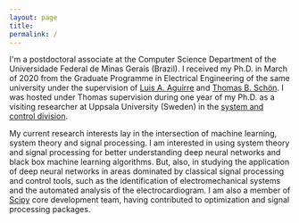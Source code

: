 ```yaml
---
layout: page
title: 
permalink: /
---
```



I'm a postdoctoral associate at the Computer Science Department of the Universidade Federal de Minas Gerais (Brazil). I received my Ph.D. in March of 2020 from the Graduate Programme in Electrical Engineering of the same university under the supervision of [Luis A. Aguirre](https://scholar.google.com.br/citations?user=_zkC6_kAAAAJ&hl=en) and [Thomas B. Schön](http://user.it.uu.se/~thosc112/index.html). I was hosted under Thomas supervision during one year of my Ph.D. as a visiting researcher at Uppsala University (Sweden) in the [system and control division](http://www.it.uu.se/research/systems_and_control).

My current research interests lay in the intersection of machine learning, system theory and signal processing. I am interested in using system theory and signal processing for better understanding deep neural networks and black box machine learning algorithms. But, also, in studying the application of deep neural networks in areas dominated by classical signal processing and control tools, such as the identification of electromechanical systems and the automated analysis of the electrocardiogram. I am also a member of [Scipy](https://www.scipy.org/scipylib/index.html) core development 
team, having contributed to optimization and signal processing packages.




